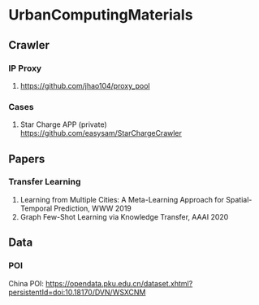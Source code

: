 # UrbanComputingMaterials

## Crawler
### IP Proxy
1. https://github.com/jhao104/proxy_pool
### Cases
1. Star Charge APP (private) https://github.com/easysam/StarChargeCrawler

## Papers
### Transfer Learning
1. Learning from Multiple Cities: A Meta-Learning Approach for Spatial-Temporal Prediction, WWW 2019
2. Graph Few-Shot Learning via Knowledge Transfer, AAAI 2020

## Data
### POI
China POI: https://opendata.pku.edu.cn/dataset.xhtml?persistentId=doi:10.18170/DVN/WSXCNM
